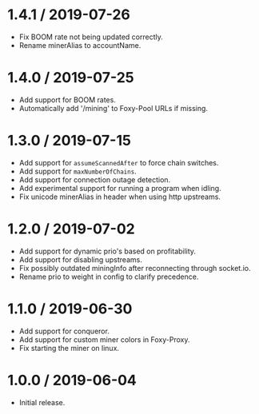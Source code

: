 1.4.1 / 2019-07-26
==================

* Fix BOOM rate not being updated correctly.
* Rename minerAlias to accountName.

1.4.0 / 2019-07-25
==================

* Add support for BOOM rates.
* Automatically add '/mining' to Foxy-Pool URLs if missing.

1.3.0 / 2019-07-15
==================

* Add support for `assumeScannedAfter` to force chain switches.
* Add support for `maxNumberOfChains`.
* Add support for connection outage detection.
* Add experimental support for running a program when idling.
* Fix unicode minerAlias in header when using http upstreams.

1.2.0 / 2019-07-02
==================

* Add support for dynamic prio's based on profitability.
* Add support for disabling upstreams.
* Fix possibly outdated miningInfo after reconnecting through socket.io.
* Rename prio to weight in config to clarify precedence.

1.1.0 / 2019-06-30
==================

* Add support for conqueror.
* Add support for custom miner colors in Foxy-Proxy.
* Fix starting the miner on linux.

1.0.0 / 2019-06-04
==================

* Initial release.
